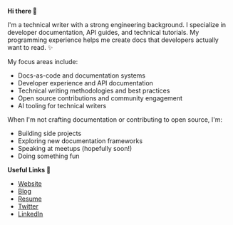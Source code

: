**Hi there 👋**

I'm a technical writer with a strong engineering background. I specialize in developer documentation, API guides, and technical tutorials. My programming experience helps me create docs that developers actually want to read. ✨

My focus areas include:
* Docs-as-code and documentation systems
* Developer experience and API documentation
* Technical writing methodologies and best practices
* Open source contributions and community engagement
* AI tooling for technical writers

When I'm not crafting documentation or contributing to open source, I'm:
* Building side projects
* Exploring new documentation frameworks
* Speaking at meetups (hopefully soon!)
* Doing something fun

**Useful Links 🌻**
* [Website](https://samuel-umoren-documentation-engineer.vercel.app/)
* [Blog](https://beyondcode.hashnode.dev)
* [Resume](https://bit.ly/samueltechwriting)
* [Twitter](https://x.com/saameeey)
* [LinkedIn](https://linkedin.com/in/umoren)
